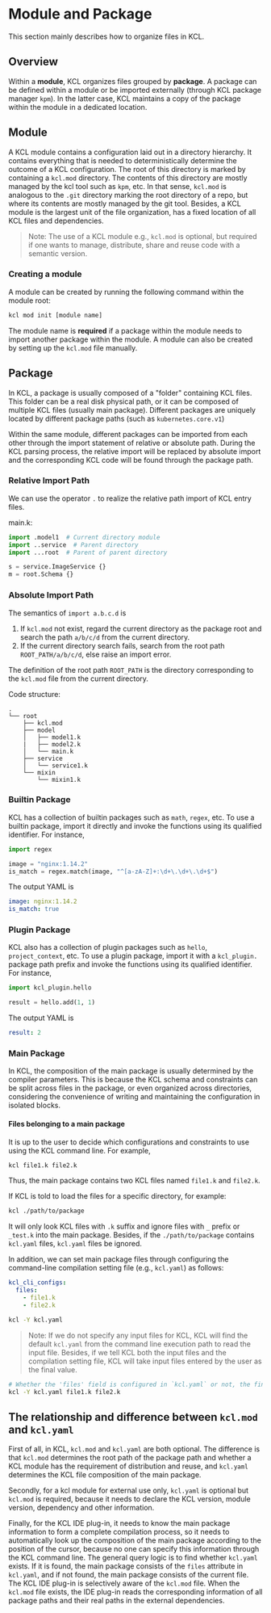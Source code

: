 # Module and Package

This section mainly describes how to organize files in KCL.

## Overview

Within a **module**, KCL organizes files grouped by **package**. A package can be defined within a module or be imported externally (through KCL package manager `kpm`). In the latter case, KCL maintains a copy of the package within the module in a dedicated location.

## Module

A KCL module contains a configuration laid out in a directory hierarchy. It contains everything that is needed to deterministically determine the outcome of a KCL configuration. The root of this directory is marked by containing a `kcl.mod` directory. The contents of this directory are mostly managed by the kcl tool such as `kpm`, etc. In that sense, `kcl.mod` is analogous to the `.git` directory marking the root directory of a repo, but where its contents are mostly managed by the git tool. Besides, a KCL module is the largest unit of the file organization, has a fixed location of all KCL files and dependencies.

> Note: The use of a KCL module e.g., `kcl.mod` is optional, but required if one wants to manage, distribute, share and reuse code with a semantic version.

### Creating a module

A module can be created by running the following command within the module root:

```bash
kcl mod init [module name]
```

The module name is **required** if a package within the module needs to import another package within the module. A module can also be created by setting up the `kcl.mod` file manually.

## Package

In KCL, a package is usually composed of a "folder" containing KCL files. This folder can be a real disk physical path, or it can be composed of multiple KCL files (usually main package). Different packages are uniquely located by different package paths (such as `kubernetes.core.v1`)

Within the same module, different packages can be imported from each other through the import statement of relative or absolute path. During the KCL parsing process, the relative import will be replaced by absolute import and the corresponding KCL code will be found through the package path.

### Relative Import Path

We can use the operator `.` to realize the relative path import of KCL entry files.

main.k:

```python
import .model1  # Current directory module
import ..service  # Parent directory
import ...root  # Parent of parent directory

s = service.ImageService {}
m = root.Schema {}
```

### Absolute Import Path

The semantics of `import a.b.c.d` is

1. If `kcl.mod` not exist, regard the current directory as the package root and search the path `a/b/c/d` from the current directory.
2. If the current directory search fails, search from the root path `ROOT_PATH/a/b/c/d`, else raise an import error.

The definition of the root path `ROOT_PATH` is the directory corresponding to the `kcl.mod` file from the current directory.

Code structure:

```
.
└── root
    ├── kcl.mod
    ├── model
    │   ├── model1.k
    |   ├── model2.k
    │   └── main.k
    ├── service
    │   └── service1.k
    └── mixin
        └── mixin1.k
```

### Builtin Package

KCL has a collection of builtin packages such as `math`, `regex`, etc. To use a builtin package, import it directly and invoke the functions using its qualified identifier. For instance,

```python
import regex

image = "nginx:1.14.2"
is_match = regex.match(image, "^[a-zA-Z]+:\d+\.\d+\.\d+$")

```

The output YAML is

```yaml
image: nginx:1.14.2
is_match: true
```

### Plugin Package

<!--TODO: scenario-related kcl-plugin examples-->

KCL also has a collection of plugin packages such as `hello`, `project_context`, etc. To use a plugin package, import it with a `kcl_plugin.` package path prefix and invoke the functions using its qualified identifier. For instance,

```python
import kcl_plugin.hello

result = hello.add(1, 1)
```

The output YAML is

```yaml
result: 2
```

### Main Package

In KCL, the composition of the main package is usually determined by the compiler parameters. This is because the KCL schema and constraints can be split across files in the package, or even organized across directories, considering the convenience of writing and maintaining the configuration in isolated blocks.

#### Files belonging to a main package

It is up to the user to decide which configurations and constraints to use using the KCL command line. For example,

```bash
kcl file1.k file2.k
```

Thus, the main package contains two KCL files named `file1.k` and `file2.k`.

If KCL is told to load the files for a specific directory, for example:

```bash
kcl ./path/to/package
```

It will only look KCL files with `.k` suffix and ignore files with `_` prefix or `_test.k` into the main package. Besides, if the `./path/to/package` contains `kcl.yaml` files, `kcl.yaml` files be ignored.

In addition, we can set main package files through configuring the command-line compilation setting file (e.g., `kcl.yaml`) as follows:

```yaml
kcl_cli_configs:
  files:
    - file1.k
    - file2.k
```

```bash
kcl -Y kcl.yaml
```

> Note: If we do not specify any input files for KCL, KCL will find the default `kcl.yaml` from the command line execution path to read the input file. Besides, if we tell KCL both the input files and the compilation setting file, KCL will take input files entered by the user as the final value.

```bash
# Whether the 'files' field is configured in `kcl.yaml` or not, the final value of input files is ["file1.k", "file2.k"]
kcl -Y kcl.yaml file1.k file2.k
```

## The relationship and difference between `kcl.mod` and `kcl.yaml`

First of all, in KCL, `kcl.mod` and `kcl.yaml` are both optional. The difference is that `kcl.mod` determines the root path of the package path and whether a KCL module has the requirement of distribution and reuse, and `kcl.yaml` determines the KCL file composition of the main package.

Secondly, for a kcl module for external use only, `kcl.yaml` is optional but `kcl.mod` is required, because it needs to declare the KCL version, module version, dependency and other information.

Finally, for the KCL IDE plug-in, it needs to know the main package information to form a complete compilation process, so it needs to automatically look up the composition of the main package according to the position of the cursor, because no one can specify this information through the KCL command line. The general query logic is to find whether `kcl.yaml` exists. If it is found, the main package consists of the `files` attribute in `kcl.yaml`, and if not found, the main package consists of the current file. The KCL IDE plug-in is selectively aware of the `kcl.mod` file. When the `kcl.mod` file exists, the IDE plug-in reads the corresponding information of all package paths and their real paths in the external dependencies.
